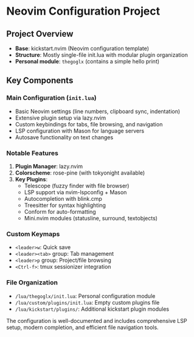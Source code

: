 # Neovim Configuration Project

## Project Overview
- **Base**: kickstart.nvim (Neovim configuration template)
- **Structure**: Mostly single-file init.lua with modular plugin organization
- **Personal module**: `thegoglx` (contains a simple hello print)

## Key Components

### Main Configuration (`init.lua`)
- Basic Neovim settings (line numbers, clipboard sync, indentation)
- Extensive plugin setup via lazy.nvim
- Custom keybindings for tabs, file browsing, and navigation
- LSP configuration with Mason for language servers
- Autosave functionality on text changes

### Notable Features
1. **Plugin Manager**: lazy.nvim
2. **Colorscheme**: rose-pine (with tokyonight available)  
3. **Key Plugins**:
   - Telescope (fuzzy finder with file browser)
   - LSP support via nvim-lspconfig + Mason
   - Autocompletion with blink.cmp
   - Treesitter for syntax highlighting
   - Conform for auto-formatting
   - Mini.nvim modules (statusline, surround, textobjects)

### Custom Keymaps
- `<leader>w`: Quick save
- `<leader><tab>` group: Tab management
- `<leader>p` group: Project/file browsing
- `<Ctrl-f>`: tmux sessionizer integration

### File Organization
- `/lua/thegoglx/init.lua`: Personal configuration module
- `/lua/custom/plugins/init.lua`: Empty custom plugins file
- `/lua/kickstart/plugins/`: Additional kickstart plugin modules

The configuration is well-documented and includes comprehensive LSP setup, modern completion, and efficient file navigation tools.